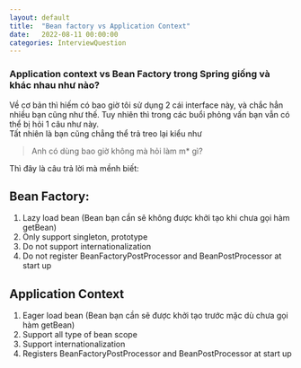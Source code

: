 ```yaml
---
layout: default
title:  "Bean factory vs Application Context"
date:   2022-08-11 00:00:00
categories: InterviewQuestion
---
```


### Application context vs Bean Factory trong Spring giống và khác nhau như nào?

Về cơ bản thì hiếm có bao giờ tôi sử dụng 2 cái interface này, và chắc hẳn nhiều bạn cũng như thế. Tuy nhiên thì trong các buổi phỏng vấn bạn vẫn có thể bị hỏi 1 câu như này.
<br>
Tất nhiên là bạn cũng chẳng thể trả treo lại kiểu như 
> Anh có dùng bao giờ không mà hỏi làm m* gì?

Thì đây là câu trả lời mà mềnh biết:

## Bean Factory:
1. Lazy load bean (Bean bạn cần sẽ không được khởi tạo khi chưa gọi hàm getBean)
2. Only support singleton, prototype
3. Do not support internationalization
4. Do not register BeanFactoryPostProcessor and BeanPostProcessor at start up

## Application Context
1. Eager load bean (Bean bạn cần sẽ được khởi tạo trước mặc dù chưa gọi hàm getBean)
2. Support all type of bean scope
3. Support internationalization
4. Registers BeanFactoryPostProcessor and BeanPostProcessor at start up